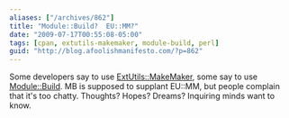 ```yaml
---
aliases: ["/archives/862"]
title: "Module::Build?  EU::MM?"
date: "2009-07-17T00:55:08-05:00"
tags: [cpan, extutils-makemaker, module-build, perl]
guid: "http://blog.afoolishmanifesto.com/?p=862"
---
```

Some developers say to use [ExtUtils::MakeMaker](http://search.cpan.org/perldoc?ExtUtils::MakeMaker), some say to use [Module::Build](http://search.cpan.org/perldoc?Module::Build). MB is supposed to supplant EU::MM, but people complain that it's too chatty. Thoughts? Hopes? Dreams? Inquiring minds want to know.
